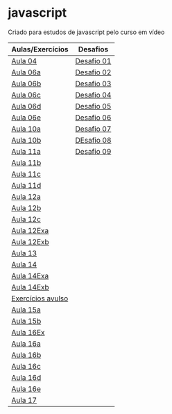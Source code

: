 # javascript
Criado para estudos de javascript pelo curso em vídeo

|Aulas/Exercícios|Desafios|
|-|-|
|[Aula 04](./aula04/ex001.html)|[Desafio 01](./Desafios/desafio01/desafio01.html)|
|[Aula 06a](./aula06/ex002.html)|[Desafio 02](./Desafios/desafio02/desafio02.html)|
|[Aula 06b](./aula06/ex003.html)|[Desafio 03](./Desafios/desafio03/desafio03.html)|
|[Aula 06c](./aula06/ex004.html)|[Desafio 04](./Desafios/desafio04/desafio04.html)|
|[Aula 06d](./aula06/ex005.html)|[Desafio 05](./Desafios/desafio05/desafio05.html)|
|[Aula 06e](./aula06/exTESTE.html)|[Desafio 06](./Desafios/desafio06/desafio06.html)|
|[Aula 10a](./aula10/ex006.html)|[Desafio 07](./Desafios/desafio07/desafio07.html)|
|[Aula 10b](./aula10/ex007.html)|[DEsafio 08](./Desafios/desafio08/desafio08.html)|
|[Aula 11a](./aula11/ex008.js)|[Desafio 09](./Desafios/desafio09/desafio09.html)|
|[Aula 11b](./aula11/ex009.js)||
|[Aula 11c](./aula11/ex011.html)||
|[Aula 11d](./aula11/exTESTE.html)||
|[Aula 12a](./aula12/ex011.js)||
|[Aula 12b](./aula12/ex012.js)||
|[Aula 12c](./aula12/ex013.js)||
|[Aula 12Exa](./aula12ex/ex014/modelo.html)||
|[Aula 12Exb](./aula12ex/ex015/modelo.html)||
|[Aula 13](./aula13/ambiente.js)||
|[Aula 14](./aula14/ambiente.js)||
|[Aula 14Exa](./aula14ex/ex016/modelo.html)||
|[Aula 14Exb](./aula14ex/ex017/modelo.html)||
|[Exercícios avulso](./aula14ex/exercicio.js)||
|[Aula 15a](./aula15/ambiente.js)||
|[Aula 15b](./aula15/vetornatela.js)||
|[Aula 16Ex](./aula16/aula16ex/modelo.html)||
|[Aula 16a](./aula16/ambiente.js)||
|[Aula 16b](./aula16/funcao02.js)||
|[Aula 16c](./aula16/funcao03.js)||
|[Aula 16d](./aula16/funcao04.js)||
|[Aula 16e](./aula16/funcao05.js)||
|[Aula 17](./aula17/objeto01.js)||